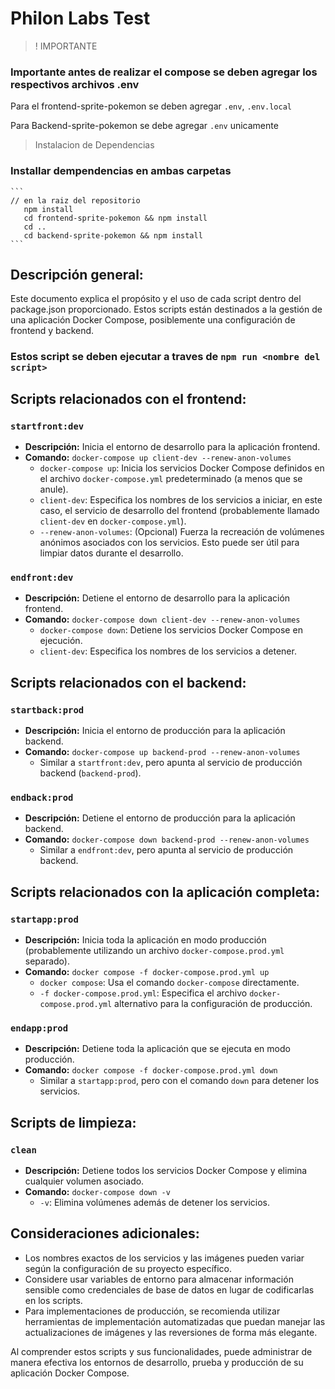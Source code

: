 # Philon Labs Test 
>! IMPORTANTE
### Importante antes de realizar el compose se deben agregar los respectivos archivos .env 

Para el frontend-sprite-pokemon se deben agregar `.env`, `.env.local` 

Para Backend-sprite-pokemon se debe agregar `.env` unicamente

> Instalacion de Dependencias
### Installar dempendencias en ambas carpetas
    ```
    // en la raiz del repositorio
       npm install
       cd frontend-sprite-pokemon && npm install 
       cd ..
       cd backend-sprite-pokemon && npm install
    ```


## Descripción general:

Este documento explica el propósito y el uso de cada script dentro del package.json proporcionado. Estos scripts están destinados a la gestión de una aplicación Docker Compose, posiblemente una configuración de frontend y backend.

### Estos script se deben ejecutar a traves de `npm run <nombre del script>`

## Scripts relacionados con el frontend:
### `startfront:dev`

* **Descripción:** Inicia el entorno de desarrollo para la aplicación frontend.
* **Comando:** `docker-compose up client-dev --renew-anon-volumes`
    * `docker-compose up`: Inicia los servicios Docker Compose definidos en el archivo `docker-compose.yml` predeterminado (a menos que se anule).
    * `client-dev`: Especifica los nombres de los servicios a iniciar, en este caso, el servicio de desarrollo del frontend (probablemente llamado `client-dev` en `docker-compose.yml`).
    * `--renew-anon-volumes`: (Opcional) Fuerza la recreación de volúmenes anónimos asociados con los servicios. Esto puede ser útil para limpiar datos durante el desarrollo.

### `endfront:dev`

* **Descripción:** Detiene el entorno de desarrollo para la aplicación frontend.
* **Comando:** `docker-compose down client-dev --renew-anon-volumes`
    * `docker-compose down`: Detiene los servicios Docker Compose en ejecución.
    * `client-dev`: Especifica los nombres de los servicios a detener.

## Scripts relacionados con el backend:

### `startback:prod`

* **Descripción:** Inicia el entorno de producción para la aplicación backend.
* **Comando:** `docker-compose up backend-prod --renew-anon-volumes`
    * Similar a `startfront:dev`, pero apunta al servicio de producción backend (`backend-prod`).

### `endback:prod`

* **Descripción:** Detiene el entorno de producción para la aplicación backend.
* **Comando:** `docker-compose down backend-prod --renew-anon-volumes`
    * Similar a `endfront:dev`, pero apunta al servicio de producción backend.

## Scripts relacionados con la aplicación completa:

### `startapp:prod`

* **Descripción:** Inicia toda la aplicación en modo producción (probablemente utilizando un archivo `docker-compose.prod.yml` separado).
* **Comando:** `docker compose -f docker-compose.prod.yml up`
    * `docker compose`: Usa el comando `docker-compose` directamente.
    * `-f docker-compose.prod.yml`: Especifica el archivo `docker-compose.prod.yml` alternativo para la configuración de producción.

### `endapp:prod`

* **Descripción:** Detiene toda la aplicación que se ejecuta en modo producción.
* **Comando:** `docker compose -f docker-compose.prod.yml down`
    * Similar a `startapp:prod`, pero con el comando `down` para detener los servicios.

## Scripts de limpieza:

### `clean`

* **Descripción:** Detiene todos los servicios Docker Compose y elimina cualquier volumen asociado.
* **Comando:** `docker-compose down -v`
    * `-v`: Elimina volúmenes además de detener los servicios.

## Consideraciones adicionales:

* Los nombres exactos de los servicios y las imágenes pueden variar según la configuración de su proyecto específico.
* Considere usar variables de entorno para almacenar información sensible como credenciales de base de datos en lugar de codificarlas en los scripts.
* Para implementaciones de producción, se recomienda utilizar herramientas de implementación automatizadas que puedan manejar las actualizaciones de imágenes y las reversiones de forma más elegante.

Al comprender estos scripts y sus funcionalidades, puede administrar de manera efectiva los entornos de desarrollo, prueba y producción de su aplicación Docker Compose.
